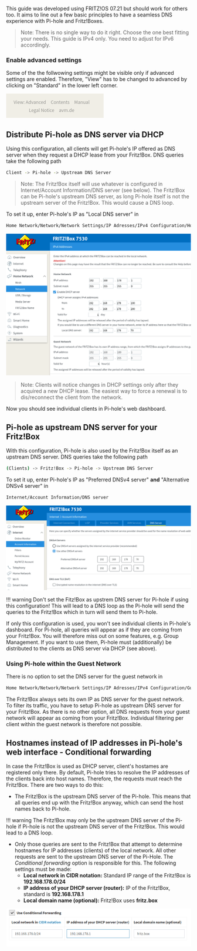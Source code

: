 This guide was developed using FRITZ!OS 07.21 but should work for others too. It aims to line out a few basic principles to have a seamless DNS experience with Pi-hole and Fritz!Boxes.

> Note:
There is no single way to do it right. Choose the one best fitting your needs.
This guide is IPv4 only. You need to adjust for IPv6 accordingly.

### Enable advanced settings

Some of the the follwowing settings might be visible only if advanced settings are enabled. Therefore, "View" has to be changed to advanced by clicking on "Standard" in the lower left corner.

![Screenshot der Fritz!Box DHCP Einstellungen](../images/fritzbox-advanced.png)

## Distribute Pi-hole as DNS server via DHCP

Using this configuration, all clients will get Pi-hole's IP offered as DNS server when they request a DHCP lease from your Fritz!Box.
DNS queries take the following path

```bash
Client -> Pi-hole -> Upstream DNS Server
```

> Note:
The Fritz!Box itself will use whatever is configured in Internet/Account Information/DNS server (see below).
The Fritz!Box can be Pi-hole's upstream DNS server, as long Pi-hole itself is not the upstream server of the Fritz!Box. This would  cause a DNS loop.

To set it up, enter Pi-hole's IP as "Local DNS server" in

```bash
Home Network/Network/Network Settings/IP Adresses/IPv4 Configuration/Home Network
```

![Screenshot of Fritz!Box DHCP Settings](../images/fritzbox-dhcp.png)

>Note:
Clients will notice changes in DHCP settings only after they acquired a new DHCP lease. The easiest way to force a renewal is to dis/reconnect the client from the network.

Now you should see individual clients in Pi-hole's web dashboard.


## Pi-hole as upstream DNS server for your Fritz!Box

With this configuration, Pi-hole is also used by the Fritz!Box itself as an upstream DNS server. DNS queries take the following path

```bash
(Clients) -> Fritz!Box -> Pi-hole -> Upstream DNS Server
```

To set it up, enter Pi-hole's IP as "Preferred DNSv4 server" **and** "Alternative DNSv4 server" in

```bash
Internet/Account Information/DNS server
```

![Screenshot of Fritz!Box WAN DNS Configuration](../images/fritzbox-wan-dns.png)

!!! warning
    Don't set the Fitz!Box as upstrem DNS server for Pi-hole if using this configuration! This will lead to a DNS loop as the Pi-hole will send the queries to the Fritz!Box which in turn will send them to Pi-hole.

If only this configuration is used, you won't see individual clients in Pi-hole's dashboard. For Pi-hole, all queries will appear as if they are coming from your Fritz!Box. You will therefore miss out on some features, e.g. Group Management. If you want to use them, Pi-hole must (additionally) be distributed to the clients as DNS server via DHCP (see above).

### Using Pi-hole within the Guest Network

There is no option to set the DNS server for the guest network in

```bash
Home Network/Network/Network Settings/IP Adresses/IPv4 Configuration/Guest Network
```

The Fritz!Box always sets its own IP as DNS server for the guest network. To filter its traffic, you have to setup Pi-hole as upstream DNS server for your Fritz!Box. As there is no other option, all DNS requests from your guest network will appear as coming from your Fritz!Box. Individual filtering per client within the guest network is therefore not possible.

## Hostnames instead of IP addresses in Pi-hole's web interface - Conditional forwarding

In case the Fritz!Box is used as DHCP server, client's hostames are registered only there.  By default, Pi-hole tries to resolve the IP addresses of the clients back into host names. Therefore, the requests must reach the Fritz!Box.
There are two ways to do this:

* The Fritz!Box is the upstream DNS server of the Pi-hole. This means that all queries end up with the Fritz!Box anyway, which can send the host names back to Pi-hole.

!!! warning
    The Fritz!Box may only be the upstream DNS server of the Pi-hole if Pi-hole is not the upstream DNS server of the Fritz!Box. This would lead to a DNS loop.

* Only those queries are sent to the Fritz!Box that attempt to determine hostnames for IP addresses (clients) of the local network. All other requests are sent to the upstream DNS server of the Pi-Hole. The *Conditional forwarding* option is responsible for this.
The following settings must be made:
    * **Local network in CIDR notation:** Standard IP range of the  Fritz!Box is **192.168.178.0/24**
    * **IP address of your DHCP server (router):** IP of the Fritz!Box, standard is **192.168.178.1**
    * **Local domain name (optional):** Fritz!Box uses **fritz.box**

![Screenshot der Conditional Forwarding Einstellungen](../images/conditional-forwarding.png)

